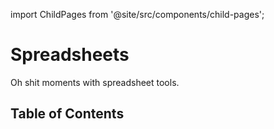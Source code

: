import ChildPages from '@site/src/components/child-pages';

# Spreadsheets

Oh shit moments with spreadsheet tools.

## Table of Contents

<ChildPages depth={2} />
